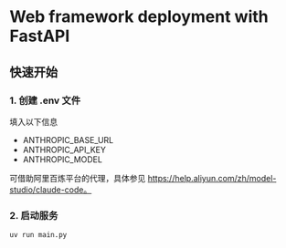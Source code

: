 # Web framework deployment with FastAPI

## 快速开始
### 1. 创建 .env 文件
填入以下信息
- ANTHROPIC_BASE_URL
- ANTHROPIC_API_KEY
- ANTHROPIC_MODEL

可借助阿里百炼平台的代理，具体参见 https://help.aliyun.com/zh/model-studio/claude-code。

### 2. 启动服务
```bash
uv run main.py
```
